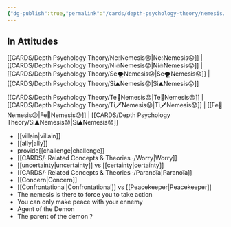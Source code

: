 ```yaml
---
{"dg-publish":true,"permalink":"/cards/depth-psychology-theory/nemesis/","created":"2022-12-27T22:26:23.610+01:00","updated":"2023-04-25T15:56:28.544+02:00"}
---
```



## In Attitudes

[[CARDS/Depth Psychology Theory/Ne💧Nemesis😟\|Ne💧Nemesis😟]] | [[CARDS/Depth Psychology Theory/Ni🔥Nemesis😟\|Ni🔥Nemesis😟]] | [[CARDS/Depth Psychology Theory/Se🌪️Nemesis😟\|Se🌪️Nemesis😟]] | [[CARDS/Depth Psychology Theory/Si⛰️Nemesis😟\|Si⛰️Nemesis😟]]

[[CARDS/Depth Psychology Theory/Te🏹Nemesis😟\|Te🏹Nemesis😟]] | [[CARDS/Depth Psychology Theory/Ti🗡️Nemesis😟\|Ti🗡️Nemesis😟]] | [[Fe💉Nemesis😟\|Fe💉Nemesis😟]] | [[CARDS/Depth Psychology Theory/Si⛰️Nemesis😟\|Si⛰️Nemesis😟]]


- [[villain\|villain]]
- [[ally\|ally]]
- provide[[challenge\|challenge]]
- [[CARDS/· Related Concepts & Theories ·/Worry\|Worry]]
- [[uncertainty\|uncertainty]] vs [[certainty\|certainty]]
- [[CARDS/· Related Concepts & Theories ·/Paranoïa\|Paranoïa]]
- [[Concern\|Concern]] 
- [[Confrontational\|Confrontational]] vs [[Peacekeeper\|Peacekeeper]]
- The nemesis is there to force you to take action 
- You can only make peace with your ennemy 
- Agent of the Demon 
- The parent of the demon ? 